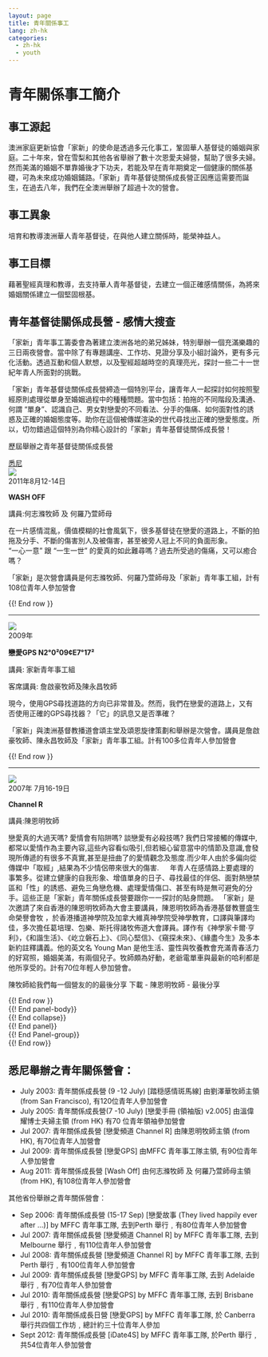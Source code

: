 ```yaml
---
layout: page
title: 青年關係事工
lang: zh-hk
categories: 
  - zh-hk 
  - youth
---
```


青年關係事工簡介
================

事工源起
--------
澳洲家庭更新協會「家新」的使命是透過多元化事工，鞏固華人基督徒的婚姻與家庭。二十年來，曾在雪梨和其他各省舉辦了數十次恩愛夫婦營，幫助了很多夫婦。然而美滿的婚姻不單靠婚後才下功夫，若能及早在青年期奠定一個健康的關係基礎，可為未來成功婚姻鋪路。「家新」青年基督徒關係成長營正因應這需要而誕生，在過去八年，我們在全澳洲舉辦了超過十次的營會。

事工異象
--------
培育和教導澳洲華人青年基督徒，在與他人建立關係時，能榮神益人。
 
事工目標
--------
藉著聖經真理和教導，去支持華人青年基督徒，去建立一個正確感情關係，為將來婚姻關係建立一個堅固根基。

青年基督徒關係成長營 - 感情大搜查
---------------------------------
「家新」青年事工籌委會為著建立澳洲各地的弟兄姊妹，特別舉辦一個充滿樂趣的三日兩夜營會。當中除了有專題講座、工作坊、見證分享及小組討論外，更有多元化活動。透過互動和個人默想，以及聖經超越時空的真理亮光，探討一些二十一世紀年青人所面對的挑戰。

「家新」青年基督徒關係成長營締造一個特別平台，讓青年人一起探討如何按照聖經原則處理從單身至婚姻過程中的種種問題。當中包括：拍拖的不同階段及溝通、何謂
“單身”、認識自己、男女對戀愛的不同看法、分手的傷痛、如何面對性的誘惑及正確的婚姻態度等。助你在這個被傳媒渲染的世代尋找出正確的戀愛態度。所以，切勿錯過這個特別為你精心設計的「家新」青年基督徒關係成長營！

歷屆舉辦之青年基督徒關係成長營
<div class="row">
<div class="panel-group " id="mag-panel">
<div class="panel panel-default">
<div class="panel-heading">
<a data-toggle="collapse" data-parent="#mag-panel" href="#collapsesydney">悉尼</a>
</div>
<div id="collapsesydney">
<div class="panel-body">
<div class="row">
  <a href="../Youth Relationship Camp 2011 - Washoff Poster (Small).jpg"><img class="img-responsive col-md-2" src="../Youth Relationship Camp 2011 - Washoff Poster (Small).jpg"></a>
  <div class="col-md-10">
2011年8月12-14日  

__WASH OFF__  

講員:何志滌牧師 及 何羅乃萱師母  

在一片感情混亂，價值模糊的社會風氣下，很多基督徒在戀愛的道路上，不斷的拍拖及分手、不斷的傷害別人及被傷害，甚至被旁人冠上不冋的負面形象。  
“一心一意” 跟 “一生一世”
的愛真的如此難尋嗎？過去所受過的傷痛，又可以癒合嗎？   

「家新」是次營會講員是何志滌牧師、何羅乃萱師母及「家新」青年事工組，計有108位青年人參加營會  

</div>
</div> {{! End row }}
<hr>
<div class="row">
  <a href="../Youth Camp Sydney 2009 (Web Size).jpg"><img class="img-responsive col-md-2" src="../Youth Camp Sydney 2009 (Web Size).jpg"></a>
  <div class="col-md-10">
2009年

__戀愛GPS N2°0²09¢E7°17²__
 
講員: 家新青年事工組

客席講員: 詹啟豪牧師及陳永昌牧師

現今，使用GPS尋找道路的方向已非常普及。然而，我們在戀愛的道路上，又有否使用正確的GPS尋找器？「它」的訊息又是否準確？

「家新」與澳洲基督教播道會頌主堂及頌恩旋律策劃和舉辦是次營會。講員是詹啟豪牧師、陳永昌牧師及「家新」青年事工組。計有100多位青年人參加營會

</div>
</div> {{! End row }}
<hr>
<div class="row">
  <a href="../Channel R - Poster.jpg"><img class="img-responsive col-md-2" src="../Channel R - Poster.jpg"></a>
  <div class="col-md-10">
2007年 7月16-19日

__Channel R__

講員:陳恩明牧師

戀愛真的大過天嗎? 愛情會有陷阱嗎? 談戀愛有必殺技嗎?
我們日常接觸的傳媒中,都常以愛情作為主要內容,這些內容看似吸引,但若細心留意當中的情節及意識,會發現所傳遞的有很多不真實,甚至是扭曲了的愛情觀念及態度.而少年人由於多偏向從傳媒中「取經」,結果為不少情侶帶來很大的傷害.
　
年青人在感情路上要處理的事繁多。從建立健康的自我形象、增值單身的日子、尋找最佳的伴侶、面對熱戀禁區和「性」的誘惑、避免三角戀危機、處理愛情傷口、甚至有時是無可避免的分手。這些正是「家新」青年關係成長營要跟你一一探討的貼身問題。
「家新」是次邀請了來自香港的陳恩明牧師為大會主要講員，陳恩明牧師為香港基督教豐盛生命榮譽會牧
，於香港播道神學院及加拿大維真神學院受神學教育，口譯與筆譯均佳，多次擔任葛培理、包樂、斯托得諸牧佈道大會譯員。譯作有《神學家卡爾‧亨利》，《和諧生活》、《屹立磐石上》、《同心堅信》、《窺探未來》、《緣盡今生》及多本新約註釋講義。他的英文名
Young Man
是他生活、靈性與牧養教會充滿青春活力的好寫照，婚姻美滿，有兩個兒子。牧師頗為好動，老爺電單車與最新的哈利都是他所享受的。計有70位年輕人參加營會。

陳牧師給我們每一個營友的的最後分享 下載 - 陳恩明牧師 - 最後分享

</div>
</div> {{! End row }}
</div> {{! End panel-body}}
</div> {{! End collapse}}
</div> {{! End panel}}

</div> {{! End Panel-group}}
</div> {{! End row}}


悉尼舉辦之青年關係營會：
-----------------------
* July 2003: 青年關係成長營 (9 -12 July) [踏穏感情斑馬線]
  由劉澤華牧師主領 (from San Francisco), 有120位青年人參加營會
* July 2005: 青年關係成長營(7 -10 July) [戀愛手冊 (領袖版) v2.005]
  由溫偉耀博士夫婦主領 (from HK) 有70 位青年領袖參加營會
* Jul 2007: 青年關係成長營 [戀愛頻道 Channel R] 由陳恩明牧師主領 (from
  HK), 有70位青年人加營會
* Jul 2009: 青年關係成長營 [戀愛GPS] 由MFFC 青年事工隊主領,
  有90位青年人參加營會
* Aug 2011: 青年關係成長營 [Wash Off] 由何志滌牧師 及 何羅乃萱師母主領
  (from HK), 有108位青年人參加營會
　

其他省份舉辦之青年關係營會：

* Sep 2006: 青年關係成長營 (15-17 Sep) [戀愛故事 (They lived happily
  ever after ...)] by MFFC 青年事工隊, 去到Perth
舉行﹐有80位青年人參加營會
* Jul 2007: 青年關係成長營 [戀愛頻道 Channel R] by MFFC 青年事工隊, 去到
  Melbourne 舉行﹐有110位青年人參加營會
* Jul 2008: 青年關係成長營 [戀愛頻道 Channel R] by MFFC 青年事工隊, 去到
  Perth 舉行﹐有100位青年人參加營會
* Jul 2009: 青年關係成長營 [戀愛GPS] by MFFC 青年事工隊, 去到 Adelaide
  舉行﹐有70位青年人參加營會
* Jul 2010: 青年關係成長營 [戀愛GPS] by MFFC 青年事工隊, 去到 Brisbane
  舉行﹐有110位青年人參加營會
* Jul 2010: 青年關係成長日營 [戀愛GPS] by MFFC 青年事工隊, 於 Canberra
  舉行共四個工作坊﹐總計約三十位青年人參加
* Sept 2012: 青年關係成長營 [iDate4S] by MFFC 青年事工隊, 於Perth
  舉行﹐共54位青年人參加營會

　
